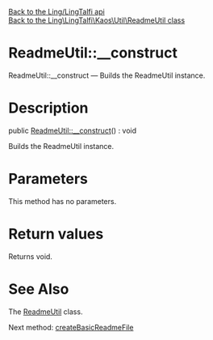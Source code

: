 [Back to the Ling/LingTalfi api](https://github.com/lingtalfi/LingTalfi/blob/master/doc/api/Ling/LingTalfi.md)<br>
[Back to the Ling\LingTalfi\Kaos\Util\ReadmeUtil class](https://github.com/lingtalfi/LingTalfi/blob/master/doc/api/Ling/LingTalfi/Kaos/Util/ReadmeUtil.md)


ReadmeUtil::__construct
================



ReadmeUtil::__construct — Builds the ReadmeUtil instance.




Description
================


public [ReadmeUtil::__construct](https://github.com/lingtalfi/LingTalfi/blob/master/doc/api/Ling/LingTalfi/Kaos/Util/ReadmeUtil/__construct.md)() : void




Builds the ReadmeUtil instance.




Parameters
================

This method has no parameters.


Return values
================

Returns void.








See Also
================

The [ReadmeUtil](https://github.com/lingtalfi/LingTalfi/blob/master/doc/api/Ling/LingTalfi/Kaos/Util/ReadmeUtil.md) class.

Next method: [createBasicReadmeFile](https://github.com/lingtalfi/LingTalfi/blob/master/doc/api/Ling/LingTalfi/Kaos/Util/ReadmeUtil/createBasicReadmeFile.md)<br>

